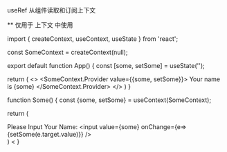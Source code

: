useRef 从组件读取和订阅上下文

** 仅用于 上下文 中使用

import { createContext, useContext, useState } from 'react';

const SomeContext = createContext(null);

export default function App() {
  const [some, setSome] = useState('');

  return (
    <>
      <SomeContext.Provider value={{some, setSome}}>
        <Some />
        Your name is {some}
      </SomeContext.Provider>
    </>
  )
}

function Some() {
  const {some, setSome} = useContext(SomeContext);

  return (
    <div>Please Input Your Name:
      <input value={some} onChange={e=>{setSome(e.target.value)}} />
    </div>
  )
  <
}